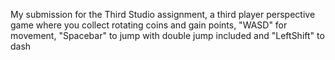 My submission for the Third Studio assignment, a third player perspective game where you collect rotating coins and gain points, "WASD" for movement, "Spacebar" to jump with double jump included and "LeftShift" to dash
